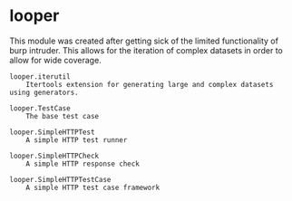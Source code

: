 # looper

This module was created after getting sick of the limited functionality of burp intruder. This allows for the iteration of complex datasets in order to allow for wide coverage.

```
looper.iterutil
    Itertools extension for generating large and complex datasets using generators.

looper.TestCase
    The base test case

looper.SimpleHTTPTest
    A simple HTTP test runner

looper.SimpleHTTPCheck
    A simple HTTP response check

looper.SimpleHTTPTestCase
    A simple HTTP test case framework
```
 

